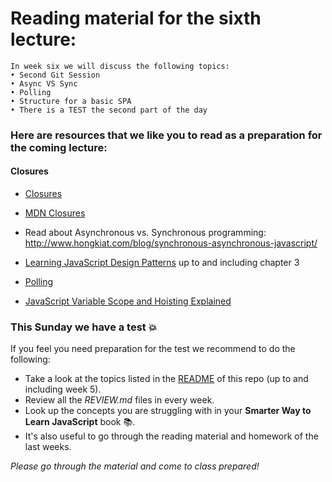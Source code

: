 # Reading material for the sixth lecture:

```
In week six we will discuss the following topics:
• Second Git Session
• Async VS Sync
• Polling
• Structure for a basic SPA
• There is a TEST the second part of the day
```

### Here are resources that we like you to read as a preparation for the coming lecture:

#### Closures
- [Closures](http://javascriptissexy.com/understand-javascript-closures-with-ease/)
- [MDN Closures](https://developer.mozilla.org/en/docs/Web/JavaScript/Closures)


- Read about Asynchronous vs. Synchronous programming: http://www.hongkiat.com/blog/synchronous-asynchronous-javascript/
-  [Learning JavaScript Design Patterns](https://addyosmani.com/resources/essentialjsdesignpatterns/book/#detailnamespacing) up to and including chapter 3
- [Polling](https://davidwalsh.name/javascript-polling) 
- [JavaScript Variable Scope and Hoisting Explained](http://javascriptissexy.com/javascript-variable-scope-and-hoisting-explained/)

### This Sunday we have a test :boom:
If you feel you need preparation for the test we recommend to do the following:

- Take a look at the topics listed in the [README](https://github.com/HackYourFuture) of this repo (up to and including week 5). 
- Review all the _REVIEW.md_ files in every week.
- Look up the concepts you are struggling with in your __Smarter Way to Learn JavaScript__ book :books:. 
- It's also useful to go through the reading material and homework of the last weeks.


_Please go through the material and come to class prepared!_


